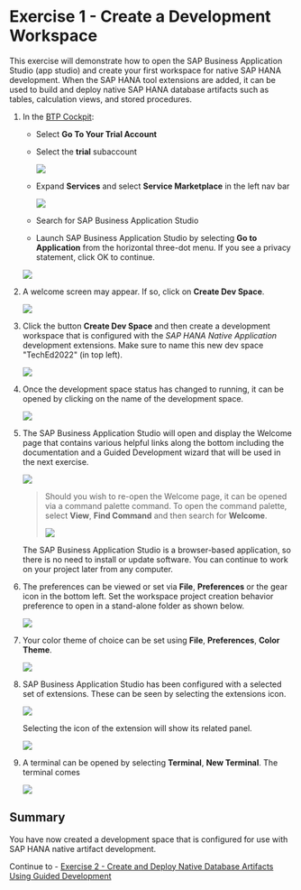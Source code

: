 # Exercise 1 - Create a Development Workspace

This exercise will demonstrate how to open the SAP Business Application Studio (app studio) and create your first workspace for native SAP HANA development.  When the SAP HANA tool extensions are added, it can be used to build and deploy native SAP HANA database artifacts such as tables, calculation views, and stored procedures.  

1. In the [BTP Cockpit](https://account.hanatrial.ondemand.com/trial/#/home/trial):
   * Select **Go To Your Trial Account**
   * Select the **trial** subaccount

       ![](images/TrialSubAccount.png)

   * Expand **Services** and select **Service Marketplace** in the left nav bar
    
       ![](images/ServiceMarketPlace.png)

   * Search for SAP Business Application Studio
   * Launch SAP Business Application Studio by selecting **Go to Application** from the horizontal three-dot menu.  If you see a privacy statement, click OK to continue.
    
    ![](images/create-or-open.png)

2. A welcome screen may appear.  If so, click on **Create Dev Space**.

    ![](images/Welcome-screen.png)

3. Click the button **Create Dev Space** and then create a development workspace that is configured with the *SAP HANA Native Application* development extensions.  Make sure to name this new dev space "TechEd2022" (in top left).

    ![](images/workspace.png)

4. Once the development space status has changed to running, it can be opened by clicking on the name of the development space.

    ![](images/started.png)

5. The SAP Business Application Studio will open and display the Welcome page that contains various helpful links along the bottom including the documentation and a Guided Development wizard that will be used in the next exercise.

    ![](images/Welcome.png)

    >Should you wish to re-open the Welcome page, it can be opened via a command palette command.  To open the command palette, select **View**, **Find Command** and then search for **Welcome**.
    >
    >![](images/re-open-welcome.png)

    The SAP Business Application Studio is a browser-based application, so there is no need to install or update software.  You can continue to work on your project later from any computer.

6. The preferences can be viewed or set via **File**, **Preferences** or the gear icon in the bottom left.  Set the workspace project creation behavior preference to open in a stand-alone folder as shown below.

    ![](images/preferences.png)

7. Your color theme of choice can be set using **File**, **Preferences**, **Color Theme**.

    ![](images/color-theme.png)

8. SAP Business Application Studio has been configured with a selected set of extensions.  These can be seen by selecting the extensions icon.  

    ![](images/extensions.png)

    Selecting the icon of the extension will show its related panel.   

    ![](images/git-panel.png)

9. A terminal can be opened by selecting **Terminal**, **New Terminal**.  The terminal comes 

    ![](images/terminal.png)


## Summary

You have now created a development space that is configured for use with SAP HANA native artifact development.

Continue to - [Exercise 2 - Create and Deploy Native Database Artifacts Using Guided Development](../ex2/README.md)

